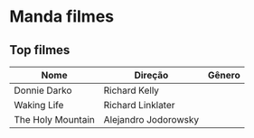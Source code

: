 # Manda filmes
## Top filmes 

| Nome              | Direção              | Gênero  |
| ----------------- |--------------------| -------:|
| Donnie Darko      | Richard Kelly        |         |
| Waking Life       | Richard Linklater    |         |
| The Holy Mountain | Alejandro Jodorowsky |         |
